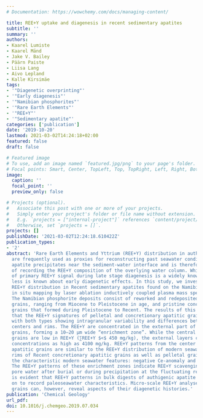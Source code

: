 ```yaml
---
# Documentation: https://wowchemy.com/docs/managing-content/

title: REE+Y uptake and diagenesis in recent sedimentary apatites
subtitle: ''
summary: ''
authors:
- Kaarel Lumiste
- Kaarel Mänd
- Jake V. Bailey
- Päärn Paiste
- Liisa Lang
- Aivo Lepland
- Kalle Kirsimäe
tags:
- '"Diagenetic overprinting"'
- '"Early diagenesis"'
- '"Namibian phosphorites"'
- '"Rare Earth Elements"'
- '"REE+Y"'
- '"Sedimentary apatite"'
categories: ['publication']
date: '2019-10-20'
lastmod: 2021-03-02T14:24:18+02:00
featured: false
draft: false

# Featured image
# To use, add an image named `featured.jpg/png` to your page's folder.
# Focal points: Smart, Center, TopLeft, Top, TopRight, Left, Right, BottomLeft, Bottom, BottomRight.
image:
  caption: ''
  focal_point: ''
  preview_only: false

# Projects (optional).
#   Associate this post with one or more of your projects.
#   Simply enter your project's folder or file name without extension.
#   E.g. `projects = ["internal-project"]` references `content/project/deep-learning/index.md`.
#   Otherwise, set `projects = []`.
projects: []
publishDate: '2021-03-02T12:24:18.610422Z'
publication_types:
- '2'
abstract: 'Rare Earth Elements and Yttrium (REE+Y) distribution in authigenic phases
  are frequently used as proxies for reconstructing past seawater conditions. Sedimentary
  apatite precipitates near the sediment-water interface and is therefore capable
  of recording the REE+Y composition of the overlying water column. While the overprinting
  of primary REE+Y signal during late stage diagenesis is a widely known phenomenon,
  less is known about early diagenetic effects. In this study, we investigate the
  REE+Y distribution in Recent sedimentary apatites found on the Namibian shelf using
  in situ mapping by laser ablation inductively coupled plasma mass spectrometry (LA-ICP-MS).
  The Namibian phosphorite deposits consist of reworked and redeposited pelletal apatitic
  grains, ranging from Miocene to Pleistocene in age, and pristine concretionary apatitic
  grains that formed during Pleistocene to Recent. The results of this study show
  that the REE+Y signatures of pelletal and concretionary apatitic grains are different
  with both types showing intragranular variability and differences between grain
  centers and rims. The REE+Y are concentrated in the external part of the apatitic
  grains, forming a 10–20 μm wide “enrichment zone”. While the central parts of apatitic
  grains are low in REE+Y (∑REE+Y $<$ 450 mg/kg), the external layers can reach ∑REE+Y
  concentrations as high as 4100 mg/kg. REE+Y patterns from the center of Recent concretionary
  apatitic grains are similar to the REE+Y distribution of modern seawater. Enriched
  rims of Recent concretionary apatitic grains as well as pelletal grains have lost
  the characteristic modern seawater features: negative Ce-anomaly and high Y/Ho ratio.
  The REE+Y patterns of these enrichment zones indicate REE+Y scavenging from suboxic-sulfidic
  pore water after burial or during precipitation at the fluctuating redoxcline. It
  is evident that REE+Y patterns in bulk digests of authigenic apatite cannot be relied
  on to record paleoseawater characteristics. Micro-scale REE+Y analyses of apatitic
  grains can, however, reveal aspects of their diagenetic histories.'
publication: 'Chemical Geology'
url_pdf:
doi: 10.1016/j.chemgeo.2019.07.034
---
```

